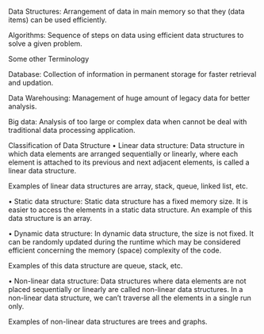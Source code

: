 Data Structures: 
	Arrangement of data in main memory so that they (data items) can be used efficiently.

Algorithms: 
	Sequence of steps on data using efficient data structures to solve a given problem.

Some other Terminology 

Database:
	Collection of information in permanent storage for faster retrieval and updation.

Data Warehousing:
	Management of huge amount of legacy data for better analysis.

Big data:
	Analysis of too large or complex data when cannot be deal with traditional data processing application.

Classification of Data Structure
•	Linear data structure: 
Data structure in which data elements are arranged sequentially or linearly, where each element is attached to its previous and next adjacent elements, is called a linear data structure. 

Examples of linear data structures are array, stack, queue, linked list, etc.

•	Static data structure: Static data structure has a fixed memory size. It is easier to access the elements in a static data structure. 
An example of this data structure is an array.

•	Dynamic data structure: In dynamic data structure, the size is not fixed. It can be randomly updated during the runtime which may be considered efficient concerning the memory (space) complexity of the code. 

Examples of this data structure are queue, stack, etc.

•	Non-linear data structure: Data structures where data elements are not placed sequentially or linearly are called non-linear data structures. In a non-linear data structure, we can’t traverse all the elements in a single run only. 

Examples of non-linear data structures are trees and graphs.



